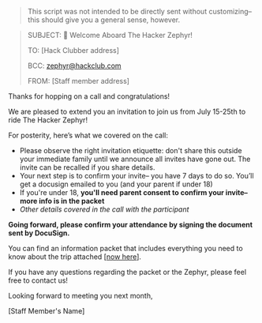 > This script was not intended to be directly sent without customizing– this should give you a general sense, however.

> SUBJECT: 🚞 Welcome Aboard The Hacker Zephyr!
> 
> TO: [Hack Clubber address]
>
> BCC: zephyr@hackclub.com
>
> FROM: [Staff member address]

Thanks for hopping on a call and congratulations!

We are pleased to extend you an invitation to join us from July 15-25th to ride The Hacker Zephyr!

For posterity, here’s what we covered on the call:

-   Please observe the right invitation etiquette: don't share this outside your immediate family until we announce all invites have gone out. The invite can be recalled if you share details.
-   Your next step is to confirm your invite– you have 7 days to do so. You’ll get a docusign emailed to you (and your parent if under 18)
-   If you're under 18, **you'll need parent consent to confirm your invite– more info is in the packet**
- _Other details covered in the call with the participant_

**Going forward, please confirm your attendance by signing the document sent by DocuSign.**

You can find an information packet that includes everything you need to know about the trip attached [[now here](./attendee_welcome_packet.pdf)].

If you have any questions regarding the packet or the Zephyr, please feel free to contact us!

Looking forward to meeting you next month,

[Staff Member's Name]